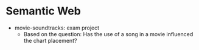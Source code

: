 # Semantic Web

* movie-soundtracks: exam project
  * Based on the question: Has the use of a song in a movie influenced the chart placement?